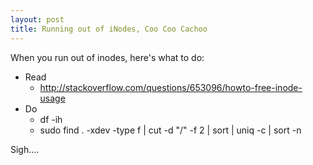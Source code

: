 ```yaml
---
layout: post
title: Running out of iNodes, Coo Coo Cachoo
---
```

When you run out of inodes, here's what to do:

* Read
  * http://stackoverflow.com/questions/653096/howto-free-inode-usage
* Do
  * df -ih
  * sudo find . -xdev -type f | cut -d "/" -f 2 | sort | uniq -c | sort -n

Sigh….